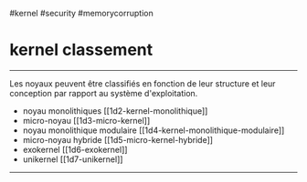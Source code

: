 #kernel #security #memorycorruption
# kernel classement
---
Les noyaux peuvent être classifiés en fonction de leur structure et leur conception par rapport au système d'exploitation.

+ noyau monolithiques [[1d2-kernel-monolithique]]
+ micro-noyau [[1d3-micro-kernel]]
+ noyau monolithique modulaire [[1d4-kernel-monolithique-modulaire]]
+ micro-noyau hybride [[1d5-micro-kernel-hybride]]
+ exokernel [[1d6-exokernel]]
+ unikernel [[1d7-unikernel]]
---
